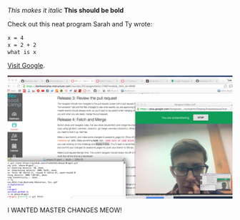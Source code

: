 *This makes it italic*
**This should be bold**

Check out this neat program Sarah and Ty wrote:

```
x = 4
x = 2 + 2
what is x
```
[Visit Google](https://www.google.com).

![Screen Shot](/Screen-Shot-GPS1-1.png "Screen Shot GPS")




I WANTED MASTER CHANGES MEOW!


